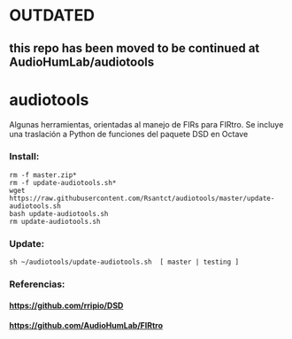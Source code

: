 # OUTDATED
## this repo has been moved to be continued at AudioHumLab/audiotools

# audiotools

Algunas herramientas, orientadas al manejo de FIRs para FIRtro.
Se incluye una traslación a Python de funciones del paquete DSD en Octave

### Install:

    rm -f master.zip*
    rm -f update-audiotools.sh*
    wget https://raw.githubusercontent.com/Rsantct/audiotools/master/update-audiotools.sh
    bash update-audiotools.sh
    rm update-audiotools.sh

### Update:

    sh ~/audiotools/update-audiotools.sh  [ master | testing ]

### Referencias:
#### https://github.com/rripio/DSD
#### https://github.com/AudioHumLab/FIRtro

